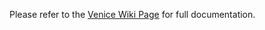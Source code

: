 Please refer to the [Venice Wiki Page](https://github.com/venicegeo/venice/wiki/Pz-Gateway) for full documentation. 

